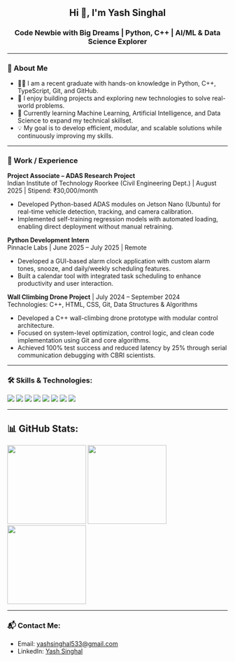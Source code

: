 <h2 align="center">Hi 👋, I'm Yash Singhal</h2>
<h3 align="center">Code Newbie with Big Dreams | Python, C++ | AI/ML & Data Science Explorer</h3>

---

### 📖 About Me

- 👨‍💻 I am a recent graduate with hands-on knowledge in Python, C++, TypeScript, Git, and GitHub.
- 🌟 I enjoy building projects and exploring new technologies to solve real-world problems.
- 🚀 Currently learning Machine Learning, Artificial Intelligence, and Data Science to expand my technical skillset.
- 💡 My goal is to develop efficient, modular, and scalable solutions while continuously improving my skills.

---

### 💼 Work / Experience

**Project Associate – ADAS Research Project**  
Indian Institute of Technology Roorkee (Civil Engineering Dept.) | August 2025 | Stipend: ₹30,000/month  
- Developed Python-based ADAS modules on Jetson Nano (Ubuntu) for real-time vehicle detection, tracking, and camera calibration.
- Implemented self-training regression models with automated loading, enabling direct deployment without manual retraining.

**Python Development Intern**  
Pinnacle Labs | June 2025 – July 2025 | Remote  
- Developed a GUI-based alarm clock application with custom alarm tones, snooze, and daily/weekly scheduling features.
- Built a calendar tool with integrated task scheduling to enhance productivity and user interaction.

**Wall Climbing Drone Project** | July 2024 – September 2024  
Technologies: C++, HTML, CSS, Git, Data Structures & Algorithms  
- Developed a C++ wall-climbing drone prototype with modular control architecture.
- Focused on system-level optimization, control logic, and clean code implementation using Git and core algorithms.
- Achieved 100% test success and reduced latency by 25% through serial communication debugging with CBRI scientists.

---

### 🛠️ Skills & Technologies:
<p>
  <img src="https://img.shields.io/badge/HTML-E34F26?style=for-the-badge&logo=html5&logoColor=white"/>
  <img src="https://img.shields.io/badge/CSS-1572B6?style=for-the-badge&logo=css3&logoColor=white"/>
  <img src="https://img.shields.io/badge/TypeScript-3178C6?style=for-the-badge&logo=typescript&logoColor=white"/>
  <img src="https://img.shields.io/badge/C++-00599C?style=for-the-badge&logo=c%2B%2B&logoColor=white"/>
  <img src="https://img.shields.io/badge/Python-3776AB?style=for-the-badge&logo=python&logoColor=white"/>
  <img src="https://img.shields.io/badge/DSA-FFB300?style=for-the-badge"/>
  <img src="https://img.shields.io/badge/OOP's-6E4EAF?style=for-the-badge"/>
  <img src="https://img.shields.io/badge/SQL-4479A1?style=for-the-badge&logo=mysql&logoColor=white"/>
</p>

---

## 📊 GitHub Stats:

<div align="left">

  <img src="https://github-readme-stats.vercel.app/api?username=yashsinghal11&show_icons=true&theme=radical&hide_border=true" height="180px"/>

  <img src="https://github-readme-stats.vercel.app/api/top-langs/?username=yashsinghal11&layout=compact&theme=radical&hide_border=true" height="180px"/>

  <img src="https://github-readme-streak-stats.herokuapp.com/?user=yashsinghal11&theme=radical&hide_border=true" height="180px"/>

</div>

---

### 📬 Contact Me:
- Email: [yashsinghal533@gmail.com](mailto:yashsinghal533@gmail.com)
- LinkedIn: [Yash Singhal](https://www.linkedin.com/in/yash-singhal-gbpiet)
